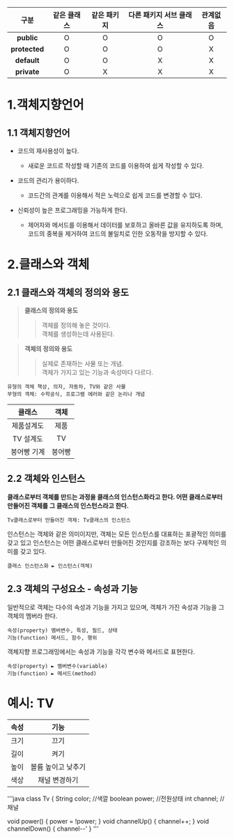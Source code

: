 |  **구분**  |  **같은 클래스**  |  **같은 패키지**  |  **다른 패키지 서브 클래스**  |  **관계없음**  |
|:------:|:---:|:---:|:---:|:---:|
|**public**|O|O|O|O|
|**protected**|O|O|O|X|
|**default**|O|O|X|X|
|**private**|O|X|X|X|


1.객체지향언어
============

1.1 객체지향언어
-------------
* 코드의 재사용성이 높다.
  * 새로운 코드르 작성할 때 기존의 코드를 이용하여 쉽게 작성할 수 있다.


* 코드의 관리가 용이하다.
  * 코드간의 관계를 이용해서 적은 노력으로 쉽게 코드를 변경할 수 있다.    


* 신뢰성이 높은 프로그래밍을 가능하게 한다.
  * 제어자와 메서드를 이용해서 데이터를 보호하고 올바른 값을 유지하도록 하며, 코드의 중복을 제거하여 코드의 불일치로 인한 오동작을 방지할 수 있다.  




2.클래스와 객체
============

2.1 클래스와 객체의 정의와 용도
-------------
> **클래스의 정의와 용도**
>	> 객체를 정의해 놓은 것이다.<br/>
>	> 객체를 생성하는데 사용된다.


> **객체의 정의와 용도**
>	> 실제로 존재하는 사물 또는 개념.<br/>
>	> 객체가 가지고 있는 기능과 속성마다 다르다.
```
유형의 객체 책상, 의자, 자동차, TV와 같은 사물
무형의 객체: 수학공식, 프로그램 에러와 같은 논리나 개념
```


|  **클래스**  |  **객체**  |
|:------:|:---:|
|제품설계도|제품|
|TV 설계도|TV|
|붕어빵 기계|붕어빵|


2.2 객체와 인스턴스
-------------
**클래스로부터 객체를 만드는 과정을 클래스의 인스턴스화라고 한다.
어떤 클래스로부터 만들어진 객체를 그 클래스의 인스턴스라고 한다.**

```
Tv클래스로부터 만들어진 객체: Tv클래스의 인스턴스
```
인스턴스는 객체와 같은 의미이지만, 객체는 모든 인스턴스를 대표하는 포괄적인 의미를 갖고 있고
인스턴스는 어떤 클래스로부터 만들어진 것인지를 강조하는 보다 구제척인 의미를 갖고 있다.
```
클래스 인스턴스화 ► 인스턴스(객체)
```
2.3 객체의 구성요소 - 속성과 기능
-------------
일반적으로 객체는 다수의 속성과 기능을 가지고 있으며, 객체가 가진 속성과 기능을 그 객체의 멤버라 한다.
```
속성(property) 멤버변수, 특성, 필드, 상태
기능(function) 메서드, 함수, 행위
```

객체지향 프로그래밍에서는 속성과 기능을 각각 변수와 메서드로 표현한다.
```
속성(property) ► 멤버변수(variable)
기능(function) ► 메서드(method)
```

# **예시: TV**

|  **속성**  |  **기능**  |
|:------:|:---:|
|크기|끄기|
|길이|켜기|
|높이|볼륨 높이고 낮추기|
|색상|채널 변경하기|

'''java
class Tv {
 String color; //색깔
 boolean power; //전원상태
 int channel; //채널
 
 void power()         { power = !power; }
 void channelUp()     { channel++; }
 void channelDown()   { channel--' }
'''


